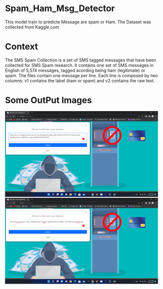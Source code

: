 # Spam_Ham_Msg_Detector

This model train to predicte Message are spam or Ham. The Dataset was collected from Kaggle.com
# Context
The SMS Spam Collection is a set of SMS tagged messages that have been collected for SMS Spam research. It contains one set of SMS messages in English of 5,574 messages, tagged acording being ham (legitimate) or spam.
The files contain one message per line. Each line is composed by two columns: v1 contains the label (ham or spam) and v2 contains the raw text.

# Some OutPut Images
![alt text](https://github.com/nitesh60/Spam_Ham_Msg_Detector/blob/main/static/img1.png?raw=true)
![alt text](https://github.com/nitesh60/Spam_Ham_Msg_Detector/blob/main/static/img2.png?raw=true)
